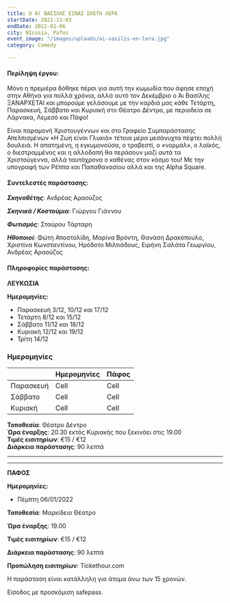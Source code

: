 ```yaml
---
title: Ο Αϊ ΒΑΣΙΛΗΣ ΕΙΝΑΙ ΣΚΕΤΗ ΛΕΡΑ
startDate: 2021-12-03
endDate: 2022-01-06
city: NIcosia, Pafos
event_image: "/images/uploads/ai-vasilis-en-lera.jpg"
category: Comedy

---
```

#### Περίληψη έργου:

Μόνο η πρεμιέρα δόθηκε πέρσι για αυτή την κωμωδία που άφησε εποχή στην Αθήνα για πολλά χρόνια, αλλά αυτό τον Δεκέμβριο ο Άι Βασίλης ΞΑΝΑΡΧΕΤΑΙ και μπορούμε γελάσουμε με την καρδιά μας κάθε Τετάρτη, Παρασκευή, Σάββατο και Κυριακή στο Θέατρο Δέντρο, με περιοδεία σε Λάρνακα, Λεμεσό και Πάφο!

Είναι παραμονή Χριστουγέννων και στο Γραφείο Συμπαράστασης Απελπισμένων «Η Ζωή είναι Γλυκιά» τέτοια μέρα μεσάνυχτα πέφτει πολλή δουλειά. Η απατημένη, η εγκυμονούσα, ο τραβεστί, ο «νορμάλ», ο λαϊκός, ο διεστραμμένος και η αλλοδαπή θα περάσουν μαζί αυτά τα Χριστούγεννα, αλλά ταυτόχρονα ο καθένας στον κόσμο του! Με την υπογραφή των Ρέππα και Παπαθανασίου αλλά και της Alpha Square.

#### Συντελεστές παράστασης:

**_Σκηνοθέτης_**: Ανδρέας Αραούζος

**_Σκηνικά / Κοστούμια_**: Γιώργου Γιάννου

**_Φωτισμός_**: Σταύρου Τάρταρη

**_Ηθοποιοί_**: Φώτη Αποστολίδη, Μαρίνα Βρόντη, Θανάση Δρακόπουλο, Χριστίνα Κωνσταντίνου, Ηρόδοτο Μιλτιάδους, Ειρήνη Σαλάτα Γεωργίου, Ανδρέας Αραούζος

#### Πληροφορίες παράστασης:

**ΛΕΥΚΩΣΙΑ**

**Ημερομηνίες:**

* Παρασκευή 3/12, 10/12 και 17/12
* Τετάρτη 8/12 και 15/12
* Σάββατο 11/12 και 18/12
* Κυριακή 12/12 και 19/12
* Τρίτη 14/12

### Ημερομηνίες

|  | Ημερομηνίες| Πάφος |
| --- | --- | --- |
| Παρασκευή | Cell | Cell |
| Σάββατο | Cell | Cell |
| Κυριακή | Cell | Cell |

**Τοποθεσία**: Θέατρο Δέντρο  
**Ώρα έναρξης**: 20.30 εκτός Κυριακής που ξεκινάει στις 19.00  
**Τιμές εισιτηρίων**: €15 / €12  
**Διάρκεια παράστασης**: 90 λεπτά

***

***

**ΠΑΦΟΣ**

**Ημερομηνίες:**

* Πέμπτη 06/01/2022

**Τοποθεσία**: Μαρκίδειο Θέατρο

**Ώρα έναρξης**: 19.00

**Τιμές εισιτηρίων**: €15 / €12

**Διάρκεια παράστασης**: 90 λεπτά

**Προπώληση εισιτηρίων**: Tickethour.com

Η παράσταση είναι κατάλληλη για άτομα άνω των 15 χρονών.

Είσοδος με προσκόμιση safepass.